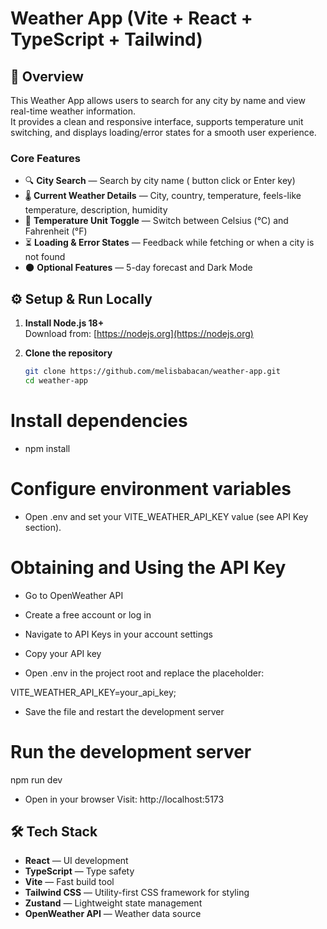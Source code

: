 # Weather App (Vite + React + TypeScript + Tailwind)

## 📌 Overview
This Weather App allows users to search for any city by name and view real-time weather information.  
It provides a clean and responsive interface, supports temperature unit switching, and displays loading/error states for a smooth user experience.

### Core Features
- 🔍 **City Search** — Search by city name ( button click or Enter key)
- 🌡 **Current Weather Details** — City, country, temperature, feels-like temperature, description, humidity
- 🔄 **Temperature Unit Toggle** — Switch between Celsius (°C) and Fahrenheit (°F)
- ⏳ **Loading & Error States** — Feedback while fetching or when a city is not found
- 🌑 **Optional Features** — 5-day forecast and Dark Mode 

## ⚙️ Setup & Run Locally

1. **Install Node.js 18+**  
   Download from: [https://nodejs.org](https://nodejs.org)

2. **Clone the repository**
   ```bash
   git clone https://github.com/melisbabacan/weather-app.git
   cd weather-app

# Install dependencies

- npm install

# Configure environment variables
- Open .env and set your VITE_WEATHER_API_KEY value (see API Key section).
# Obtaining and Using the API Key

- Go to OpenWeather API

- Create a free account or log in

- Navigate to API Keys in your account settings

- Copy your API key

- Open .env in the project root and replace the placeholder:

VITE_WEATHER_API_KEY=your_api_key;


- Save the file and restart the development server

# Run the development server

npm run dev

- Open in your browser
Visit: http://localhost:5173

## 🛠 Tech Stack
- **React** — UI development
- **TypeScript** — Type safety
- **Vite** — Fast build tool
- **Tailwind CSS** — Utility-first CSS framework for styling
- **Zustand** — Lightweight state management
- **OpenWeather API** — Weather data source
